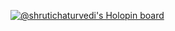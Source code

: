 [![@shrutichaturvedi's Holopin board](https://holopin.io/api/user/board?user=shrutichaturvedi)](https://holopin.io/@shrutichaturvedi)
